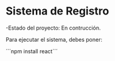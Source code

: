 <h1> Sistema de Registro</h1>

-Estado del proyecto: En contrucción. 

Para ejecutar el sistema, debes poner:

´´´npm install react´´´ 
